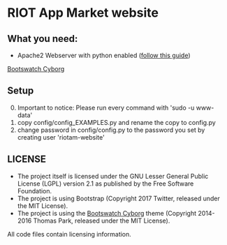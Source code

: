 # RIOT App Market website

## What you need:
* Apache2 Webserver with python enabled ([follow this guide](https://www.digitalocean.com/community/tutorials/how-to-set-up-an-apache-mysql-and-python-lamp-server-without-frameworks-on-ubuntu-14-04))

[Bootswatch Cyborg](https://bootswatch.com/cyborg/)

## Setup
0. Important to notice: Please run every command with 'sudo -u www-data'
1. copy config/config_EXAMPLES.py and rename the copy to config.py
2. change password in config/config.py to the password you set by creating user 'riotam-website'

## LICENSE
* The project itself is licensed under the GNU Lesser General Public License
  (LGPL) version 2.1 as published by the Free Software Foundation.
* The project is using Bootstrap (Copyright 2017 Twitter, released under the MIT License).
* The project is using the [Bootswatch Cyborg](https://bootswatch.com/cyborg/) theme
  (Copyright 2014-2016 Thomas Park, released under the MIT License).

All code files contain licensing information.